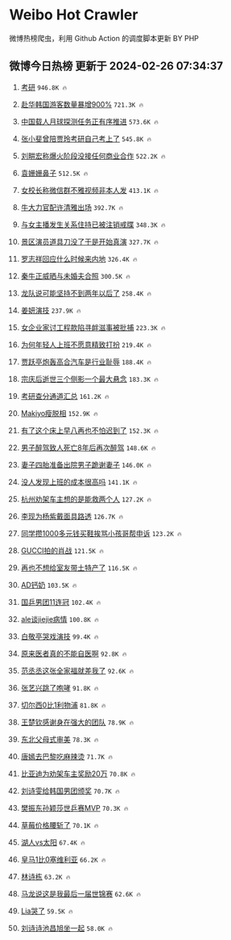 # Weibo Hot Crawler 



微博热榜爬虫，利用 Github Action 的调度脚本更新 BY PHP 


## 微博今日热榜 更新于 2024-02-26 07:34:37 
1. [考研](https://s.weibo.com/weibo?q=%E8%80%83%E7%A0%94&t=31&band_rank=1&Refer=top) `946.8K 🔥` 

1. [赴华韩国游客数量暴增900%](https://s.weibo.com/weibo?q=%23%E8%B5%B4%E5%8D%8E%E9%9F%A9%E5%9B%BD%E6%B8%B8%E5%AE%A2%E6%95%B0%E9%87%8F%E6%9A%B4%E5%A2%9E900%25%23&t=31&band_rank=2&Refer=top) `721.3K 🔥` 

1. [中国载人月球探测任务正有序推进](https://s.weibo.com/weibo?q=%23%E4%B8%AD%E5%9B%BD%E8%BD%BD%E4%BA%BA%E6%9C%88%E7%90%83%E6%8E%A2%E6%B5%8B%E4%BB%BB%E5%8A%A1%E6%AD%A3%E6%9C%89%E5%BA%8F%E6%8E%A8%E8%BF%9B%23&t=31&band_rank=3&Refer=top) `573.6K 🔥` 

1. [张小斐曾陪贾玲考研自己考上了](https://s.weibo.com/weibo?q=%23%E5%BC%A0%E5%B0%8F%E6%96%90%E6%9B%BE%E9%99%AA%E8%B4%BE%E7%8E%B2%E8%80%83%E7%A0%94%E8%87%AA%E5%B7%B1%E8%80%83%E4%B8%8A%E4%BA%86%23&t=31&band_rank=4&Refer=top) `545.8K 🔥` 

1. [刘畊宏称爆火阶段没接任何商业合作](https://s.weibo.com/weibo?q=%23%E5%88%98%E7%95%8A%E5%AE%8F%E7%A7%B0%E7%88%86%E7%81%AB%E9%98%B6%E6%AE%B5%E6%B2%A1%E6%8E%A5%E4%BB%BB%E4%BD%95%E5%95%86%E4%B8%9A%E5%90%88%E4%BD%9C%23&t=31&band_rank=5&Refer=top) `522.2K 🔥` 

1. [袁姗姗鼻子](https://s.weibo.com/weibo?q=%E8%A2%81%E5%A7%97%E5%A7%97%E9%BC%BB%E5%AD%90&t=31&band_rank=6&Refer=top) `512.5K 🔥` 

1. [女校长称微信群不雅视频非本人发](https://s.weibo.com/weibo?q=%23%E5%A5%B3%E6%A0%A1%E9%95%BF%E7%A7%B0%E5%BE%AE%E4%BF%A1%E7%BE%A4%E4%B8%8D%E9%9B%85%E8%A7%86%E9%A2%91%E9%9D%9E%E6%9C%AC%E4%BA%BA%E5%8F%91%23&t=31&band_rank=7&Refer=top) `413.1K 🔥` 

1. [牛大力官配许清雅出场](https://s.weibo.com/weibo?q=%23%E7%89%9B%E5%A4%A7%E5%8A%9B%E5%AE%98%E9%85%8D%E8%AE%B8%E6%B8%85%E9%9B%85%E5%87%BA%E5%9C%BA%23&t=31&band_rank=8&Refer=top) `392.7K 🔥` 

1. [与女主播发生关系住持已被注销戒牒](https://s.weibo.com/weibo?q=%23%E4%B8%8E%E5%A5%B3%E4%B8%BB%E6%92%AD%E5%8F%91%E7%94%9F%E5%85%B3%E7%B3%BB%E4%BD%8F%E6%8C%81%E5%B7%B2%E8%A2%AB%E6%B3%A8%E9%94%80%E6%88%92%E7%89%92%23&t=31&band_rank=9&Refer=top) `348.3K 🔥` 

1. [景区演员道具刀没了于是开始真演](https://s.weibo.com/weibo?q=%23%E6%99%AF%E5%8C%BA%E6%BC%94%E5%91%98%E9%81%93%E5%85%B7%E5%88%80%E6%B2%A1%E4%BA%86%E4%BA%8E%E6%98%AF%E5%BC%80%E5%A7%8B%E7%9C%9F%E6%BC%94%23&t=31&band_rank=10&Refer=top) `327.7K 🔥` 

1. [罗志祥回应什么时候来内地](https://s.weibo.com/weibo?q=%23%E7%BD%97%E5%BF%97%E7%A5%A5%E5%9B%9E%E5%BA%94%E4%BB%80%E4%B9%88%E6%97%B6%E5%80%99%E6%9D%A5%E5%86%85%E5%9C%B0%23&t=31&band_rank=11&Refer=top) `326.4K 🔥` 

1. [秦牛正威晒与未婚夫合照](https://s.weibo.com/weibo?q=%23%E7%A7%A6%E7%89%9B%E6%AD%A3%E5%A8%81%E6%99%92%E4%B8%8E%E6%9C%AA%E5%A9%9A%E5%A4%AB%E5%90%88%E7%85%A7%23&t=31&band_rank=12&Refer=top) `300.5K 🔥` 

1. [龙队说可能坚持不到两年以后了](https://s.weibo.com/weibo?q=%23%E9%BE%99%E9%98%9F%E8%AF%B4%E5%8F%AF%E8%83%BD%E5%9D%9A%E6%8C%81%E4%B8%8D%E5%88%B0%E4%B8%A4%E5%B9%B4%E4%BB%A5%E5%90%8E%E4%BA%86%23&t=31&band_rank=13&Refer=top) `258.4K 🔥` 

1. [姜妍演技](https://s.weibo.com/weibo?q=%E5%A7%9C%E5%A6%8D%E6%BC%94%E6%8A%80&t=31&band_rank=14&Refer=top) `237.9K 🔥` 

1. [女企业家讨工程款陷寻衅滋事被批捕](https://s.weibo.com/weibo?q=%23%E5%A5%B3%E4%BC%81%E4%B8%9A%E5%AE%B6%E8%AE%A8%E5%B7%A5%E7%A8%8B%E6%AC%BE%E9%99%B7%E5%AF%BB%E8%A1%85%E6%BB%8B%E4%BA%8B%E8%A2%AB%E6%89%B9%E6%8D%95%23&t=31&band_rank=15&Refer=top) `223.3K 🔥` 

1. [为何年轻人上班不愿意精致打扮](https://s.weibo.com/weibo?q=%23%E4%B8%BA%E4%BD%95%E5%B9%B4%E8%BD%BB%E4%BA%BA%E4%B8%8A%E7%8F%AD%E4%B8%8D%E6%84%BF%E6%84%8F%E7%B2%BE%E8%87%B4%E6%89%93%E6%89%AE%23&t=31&band_rank=16&Refer=top) `219.4K 🔥` 

1. [贾跃亭炮轰高合汽车是行业耻辱](https://s.weibo.com/weibo?q=%23%E8%B4%BE%E8%B7%83%E4%BA%AD%E7%82%AE%E8%BD%B0%E9%AB%98%E5%90%88%E6%B1%BD%E8%BD%A6%E6%98%AF%E8%A1%8C%E4%B8%9A%E8%80%BB%E8%BE%B1%23&t=31&band_rank=17&Refer=top) `188.4K 🔥` 

1. [宗庆后逝世三个侧影一个最大悬念](https://s.weibo.com/weibo?q=%23%E5%AE%97%E5%BA%86%E5%90%8E%E9%80%9D%E4%B8%96%E4%B8%89%E4%B8%AA%E4%BE%A7%E5%BD%B1%E4%B8%80%E4%B8%AA%E6%9C%80%E5%A4%A7%E6%82%AC%E5%BF%B5%23&t=31&band_rank=18&Refer=top) `183.3K 🔥` 

1. [考研查分通道汇总](https://s.weibo.com/weibo?q=%23%E8%80%83%E7%A0%94%E6%9F%A5%E5%88%86%E9%80%9A%E9%81%93%E6%B1%87%E6%80%BB%23&t=31&band_rank=19&Refer=top) `161.2K 🔥` 

1. [Makiyo瘦脱相](https://s.weibo.com/weibo?q=Makiyo%E7%98%A6%E8%84%B1%E7%9B%B8&t=31&band_rank=20&Refer=top) `152.9K 🔥` 

1. [有了这个床上早八再也不怕迟到了](https://s.weibo.com/weibo?q=%23%E6%9C%89%E4%BA%86%E8%BF%99%E4%B8%AA%E5%BA%8A%E4%B8%8A%E6%97%A9%E5%85%AB%E5%86%8D%E4%B9%9F%E4%B8%8D%E6%80%95%E8%BF%9F%E5%88%B0%E4%BA%86%23&t=31&band_rank=21&Refer=top) `152.3K 🔥` 

1. [男子醉驾致人死亡8年后再次醉驾](https://s.weibo.com/weibo?q=%23%E7%94%B7%E5%AD%90%E9%86%89%E9%A9%BE%E8%87%B4%E4%BA%BA%E6%AD%BB%E4%BA%A18%E5%B9%B4%E5%90%8E%E5%86%8D%E6%AC%A1%E9%86%89%E9%A9%BE%23&t=31&band_rank=22&Refer=top) `148.6K 🔥` 

1. [妻子四胎准备出院男子跪谢妻子](https://s.weibo.com/weibo?q=%23%E5%A6%BB%E5%AD%90%E5%9B%9B%E8%83%8E%E5%87%86%E5%A4%87%E5%87%BA%E9%99%A2%E7%94%B7%E5%AD%90%E8%B7%AA%E8%B0%A2%E5%A6%BB%E5%AD%90%23&t=31&band_rank=23&Refer=top) `146.0K 🔥` 

1. [没人发现上班的成本很高吗](https://s.weibo.com/weibo?q=%23%E6%B2%A1%E4%BA%BA%E5%8F%91%E7%8E%B0%E4%B8%8A%E7%8F%AD%E7%9A%84%E6%88%90%E6%9C%AC%E5%BE%88%E9%AB%98%E5%90%97%23&t=31&band_rank=24&Refer=top) `141.1K 🔥` 

1. [杭州劝架车主想的是能救两个人](https://s.weibo.com/weibo?q=%23%E6%9D%AD%E5%B7%9E%E5%8A%9D%E6%9E%B6%E8%BD%A6%E4%B8%BB%E6%83%B3%E7%9A%84%E6%98%AF%E8%83%BD%E6%95%91%E4%B8%A4%E4%B8%AA%E4%BA%BA%23&t=31&band_rank=25&Refer=top) `127.2K 🔥` 

1. [李现为杨紫戴面具路透](https://s.weibo.com/weibo?q=%23%E6%9D%8E%E7%8E%B0%E4%B8%BA%E6%9D%A8%E7%B4%AB%E6%88%B4%E9%9D%A2%E5%85%B7%E8%B7%AF%E9%80%8F%23&t=31&band_rank=26&Refer=top) `126.7K 🔥` 

1. [同学攒1000多元钱买鞋挨骂小孩哥帮申诉](https://s.weibo.com/weibo?q=%23%E5%90%8C%E5%AD%A6%E6%94%921000%E5%A4%9A%E5%85%83%E9%92%B1%E4%B9%B0%E9%9E%8B%E6%8C%A8%E9%AA%82%E5%B0%8F%E5%AD%A9%E5%93%A5%E5%B8%AE%E7%94%B3%E8%AF%89%23&t=31&band_rank=27&Refer=top) `123.2K 🔥` 

1. [GUCCI拍的肖战](https://s.weibo.com/weibo?q=%23GUCCI%E6%8B%8D%E7%9A%84%E8%82%96%E6%88%98%23&t=31&band_rank=28&Refer=top) `121.5K 🔥` 

1. [再也不想给室友带土特产了](https://s.weibo.com/weibo?q=%23%E5%86%8D%E4%B9%9F%E4%B8%8D%E6%83%B3%E7%BB%99%E5%AE%A4%E5%8F%8B%E5%B8%A6%E5%9C%9F%E7%89%B9%E4%BA%A7%E4%BA%86%23&t=31&band_rank=29&Refer=top) `116.5K 🔥` 

1. [AD钙奶](https://s.weibo.com/weibo?q=AD%E9%92%99%E5%A5%B6&t=31&band_rank=30&Refer=top) `103.5K 🔥` 

1. [国乒男团11连冠](https://s.weibo.com/weibo?q=%23%E5%9B%BD%E4%B9%92%E7%94%B7%E5%9B%A211%E8%BF%9E%E5%86%A0%23&t=31&band_rank=31&Refer=top) `102.4K 🔥` 

1. [ale谈jiejie病情](https://s.weibo.com/weibo?q=%23ale%E8%B0%88jiejie%E7%97%85%E6%83%85%23&t=31&band_rank=32&Refer=top) `100.8K 🔥` 

1. [白敬亭哭戏演技](https://s.weibo.com/weibo?q=%23%E7%99%BD%E6%95%AC%E4%BA%AD%E5%93%AD%E6%88%8F%E6%BC%94%E6%8A%80%23&t=31&band_rank=33&Refer=top) `99.4K 🔥` 

1. [原来医者真的不能自医啊](https://s.weibo.com/weibo?q=%23%E5%8E%9F%E6%9D%A5%E5%8C%BB%E8%80%85%E7%9C%9F%E7%9A%84%E4%B8%8D%E8%83%BD%E8%87%AA%E5%8C%BB%E5%95%8A%23&t=31&band_rank=34&Refer=top) `92.8K 🔥` 

1. [范丞丞这张全家福就差我了](https://s.weibo.com/weibo?q=%23%E8%8C%83%E4%B8%9E%E4%B8%9E%E8%BF%99%E5%BC%A0%E5%85%A8%E5%AE%B6%E7%A6%8F%E5%B0%B1%E5%B7%AE%E6%88%91%E4%BA%86%23&t=31&band_rank=35&Refer=top) `92.6K 🔥` 

1. [张艺兴跳了咆哮](https://s.weibo.com/weibo?q=%23%E5%BC%A0%E8%89%BA%E5%85%B4%E8%B7%B3%E4%BA%86%E5%92%86%E5%93%AE%23&t=31&band_rank=36&Refer=top) `91.8K 🔥` 

1. [切尔西0比1利物浦](https://s.weibo.com/weibo?q=%23%E5%88%87%E5%B0%94%E8%A5%BF0%E6%AF%941%E5%88%A9%E7%89%A9%E6%B5%A6%23&t=31&band_rank=37&Refer=top) `81.8K 🔥` 

1. [王楚钦感谢身在强大的团队](https://s.weibo.com/weibo?q=%23%E7%8E%8B%E6%A5%9A%E9%92%A6%E6%84%9F%E8%B0%A2%E8%BA%AB%E5%9C%A8%E5%BC%BA%E5%A4%A7%E7%9A%84%E5%9B%A2%E9%98%9F%23&t=31&band_rank=38&Refer=top) `78.9K 🔥` 

1. [东北父母式审美](https://s.weibo.com/weibo?q=%23%E4%B8%9C%E5%8C%97%E7%88%B6%E6%AF%8D%E5%BC%8F%E5%AE%A1%E7%BE%8E%23&t=31&band_rank=39&Refer=top) `78.3K 🔥` 

1. [唐嫣去巴黎吃麻辣烫](https://s.weibo.com/weibo?q=%23%E5%94%90%E5%AB%A3%E5%8E%BB%E5%B7%B4%E9%BB%8E%E5%90%83%E9%BA%BB%E8%BE%A3%E7%83%AB%23&t=31&band_rank=40&Refer=top) `71.7K 🔥` 

1. [比亚迪为劝架车主奖励20万](https://s.weibo.com/weibo?q=%23%E6%AF%94%E4%BA%9A%E8%BF%AA%E4%B8%BA%E5%8A%9D%E6%9E%B6%E8%BD%A6%E4%B8%BB%E5%A5%96%E5%8A%B120%E4%B8%87%23&t=31&band_rank=41&Refer=top) `70.8K 🔥` 

1. [刘诗雯给韩国男团颁奖](https://s.weibo.com/weibo?q=%23%E5%88%98%E8%AF%97%E9%9B%AF%E7%BB%99%E9%9F%A9%E5%9B%BD%E7%94%B7%E5%9B%A2%E9%A2%81%E5%A5%96%23&t=31&band_rank=42&Refer=top) `70.7K 🔥` 

1. [樊振东孙颖莎世乒赛MVP](https://s.weibo.com/weibo?q=%23%E6%A8%8A%E6%8C%AF%E4%B8%9C%E5%AD%99%E9%A2%96%E8%8E%8E%E4%B8%96%E4%B9%92%E8%B5%9BMVP%23&t=31&band_rank=43&Refer=top) `70.3K 🔥` 

1. [草莓价格腰斩了](https://s.weibo.com/weibo?q=%23%E8%8D%89%E8%8E%93%E4%BB%B7%E6%A0%BC%E8%85%B0%E6%96%A9%E4%BA%86%23&t=31&band_rank=44&Refer=top) `70.1K 🔥` 

1. [湖人vs太阳](https://s.weibo.com/weibo?q=%23%E6%B9%96%E4%BA%BAvs%E5%A4%AA%E9%98%B3%23&t=31&band_rank=45&Refer=top) `67.4K 🔥` 

1. [皇马1比0塞维利亚](https://s.weibo.com/weibo?q=%23%E7%9A%87%E9%A9%AC1%E6%AF%940%E5%A1%9E%E7%BB%B4%E5%88%A9%E4%BA%9A%23&t=31&band_rank=46&Refer=top) `66.2K 🔥` 

1. [林诗栋](https://s.weibo.com/weibo?q=%E6%9E%97%E8%AF%97%E6%A0%8B&t=31&band_rank=47&Refer=top) `63.2K 🔥` 

1. [马龙说这是我最后一届世锦赛](https://s.weibo.com/weibo?q=%23%E9%A9%AC%E9%BE%99%E8%AF%B4%E8%BF%99%E6%98%AF%E6%88%91%E6%9C%80%E5%90%8E%E4%B8%80%E5%B1%8A%E4%B8%96%E9%94%A6%E8%B5%9B%23&t=31&band_rank=48&Refer=top) `62.6K 🔥` 

1. [Lia哭了](https://s.weibo.com/weibo?q=Lia%E5%93%AD%E4%BA%86&t=31&band_rank=49&Refer=top) `59.5K 🔥` 

1. [刘诗诗池昌旭坐一起](https://s.weibo.com/weibo?q=%23%E5%88%98%E8%AF%97%E8%AF%97%E6%B1%A0%E6%98%8C%E6%97%AD%E5%9D%90%E4%B8%80%E8%B5%B7%23&t=31&band_rank=50&Refer=top) `58.0K 🔥` 

